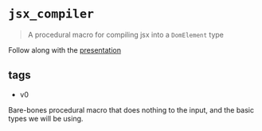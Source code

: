 # `jsx_compiler`

> A procedural macro for compiling jsx into a `DomElement` type

Follow along with the [presentation](https://docs.google.com/presentation/d/11KK06J-p-Q2XLg1VW7GK02rSCn3z-pvfKf59WMxNirA/edit?usp=sharing)

## tags

* v0

Bare-bones procedural macro that does nothing to the input, and the basic types we will be using.



